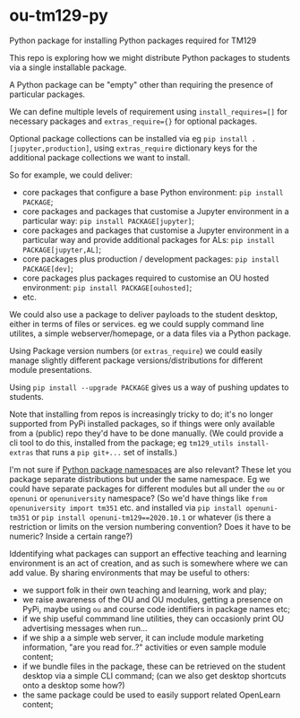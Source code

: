# ou-tm129-py
Python package for installing Python packages required for TM129

This repo is exploring how we might distribute Python packages to students via a single installable package.

A Python package can be "empty" other than requiring the presence of particular packages.

We can define multiple levels of requirement using `install_requires=[]` for necessary packages and `extras_require={}` for optional packages.

Optional package collections can be installed via eg `pip install .[jupyter,production]`, using `extras_require` dictionary keys for the additional package collections we want to install.

So for example, we could deliver:

- core packages that configure a base Python environment: `pip install PACKAGE`;
- core packages and packages that customise a Jupyter environment in a particular way: `pip install PACKAGE[jupyter]`;
- core packages and packages that customise a Jupyter environment in a particular way and provide additional packages for ALs: `pip install PACKAGE[jupyter,AL]`;
- core packages plus production / development packages: `pip install PACKAGE[dev]`;
- core packages plus packages required to customise an OU hosted environment: `pip install PACKAGE[ouhosted]`;
- etc.

We could also use a package to deliver payloads to the student desktop, either in terms of files or services. eg we could supply command line utilites, a simple webserver/homepage, or a data files via a Python package.

Using Package version numbers (or `extras_require`) we could easily manage slightly different package versions/distributions for different module presentations.

Using `pip install --upgrade PACKAGE` gives us a way of pushing updates to students.

Note that installing from repos is increasingly tricky to do; it's no longer supported from PyPi installed packages, so if things were only available from a (public) repo they'd have to be done manually. (We could provide a cli tool to do this, installed from the package; eg `tm129_utils install-extras` that runs a `pip git+...` set of installs.)

I'm not sure if [Python package namespaces](https://packaging.python.org/guides/packaging-namespace-packages/) are also relevant? These let you package separate distributions but under the same namespace. Eg we could have separate packages for different modules but all under the `ou` or `openuni` or `openuniversity` namespace? (So we'd have things like `from openuniversity import tm351` etc. and installed via `pip install openuni-tm351` or `pip install openuni-tm129==2020.10.1` or whatever (is there a restriction or limits on the version numbering convention? Does it have to be numeric? Inside a certain range?)

Iddentifying what packages can support an effective teaching and learning environment is an act of creation, and as such is somewhere where we can add value. By sharing environments that may be useful to others:

- we support folk in their own teaching and learning, work and play;
- we raise awareness of the OU and OU modules, getting a presence on PyPi, maybe using `ou` and course code identifiers in package names etc;
- if we ship useful commmand line utilities, they can occasionly print OU advertising messages when run...
- if we ship a a simple web server, it can include module marketing information, "are you read for..?" activities or even sample module content;
- if we bundle files in the package, these can be retrieved on the student desktop via a simple CLI command; (can we also get desktop shortcuts onto a desktop some how?)
- the same package could be used to easily support related OpenLearn content;

